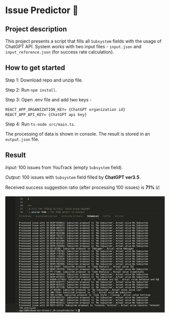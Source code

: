 # Issue Predictor 🔄

## Project description

This project presents a script that fills all `Subsystem` fields with the usage of ChatGPT API. 
System works with two input files - `input.json` and `input_reference.json` (for success rate calculation).

## How to get started

Step 1: Download repo and unzip file.

Step 2: Run `npm install`.

Step 3: Open .env file and add two keys - 

```
REACT_APP_ORGANIZATION_KEY= {ChatGPT organization id}
REACT_APP_API_KEY= {ChatGPT api key}
```

Step 4: Run `ts-node src/main.ts`.

The processing of data is shown in console. The result is stored in an `output.json` file.

## Result

*Input:* 100 issues from YouTrack (empty `Subsystem` field).

*Output:* 100 issues with `Subsystem` field filled by **ChatGPT ver3.5**.

Received success suggestion ratio (after processing 100 issues) is **71%** ☑️

![](/public/resultofissuepredictor.png)
